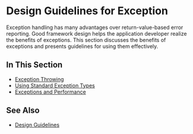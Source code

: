 # Design Guidelines for Exception

Exception handling has many advantages over return-value-based error reporting. Good framework design helps the
application developer realize the benefits of exceptions. This section discusses the benefits of exceptions and
presents guidelines for using them effectively.

## In This Section

* [Exception Throwing](exception_throwing.md)
* [Using Standard Exception Types](using_standard_exception_types.md)
* [Exceptions and Performance](exceptions_and_performance.md)

## See Also

* [Design Guidelines](design_guidelines.md)